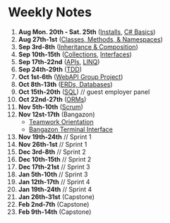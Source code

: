 # Weekly Notes

1. **Aug Mon. 20th - Sat. 25th** ([Installs](https://github.com/nss-evening-cohort-7/notes/blob/master/topics/installs.md), [C# Basics](https://github.com/nss-evening-cohort-7/notes/blob/master/topics/c-sharp-basics.md))
1. **Aug 27th-1st** ([Classes, Methods, & Namespaces](https://github.com/nss-evening-cohort-7/notes/blob/master/topics/oop-basics.md))
1. **Sep 3rd-8th** ([Inheritance & Composition](https://github.com/nss-evening-cohort-7/notes/blob/master/topics/inheritance.md))
1. **Sep 10th-15th** ([Collections](https://github.com/nss-evening-cohort-7/notes/blob/master/topics/collections.md), [Interfaces](https://github.com/nss-evening-cohort-7/notes/blob/master/topics/interfaces.md))
1. **Sep 17th-22nd** ([APIs](https://github.com/nss-evening-cohort-7/notes/blob/master/topics/webapi.md), [LINQ](https://github.com/nss-evening-cohort-7/notes/blob/master/topics/linq.md))
1. **Sep 24th-29th** ([TDD](https://github.com/nss-evening-cohort-7/notes/blob/master/topics/tdd.md))
1. **Oct 1st-6th** ([WebAPI Group Project](https://www.notion.so/nsseveningcohort7/ClinkedIn-cb5f5f9fade1480b9ff6cc024bd0f929))
1. **Oct 8th-13th** ([ERDs, Databases](https://github.com/nss-evening-cohort-7/notes/blob/master/topics/erd.md))
1. **Oct 15th-20th** ([SQL](ttps://github.com/nss-evening-cohort-7/notes/blob/master/topics/sql.md)) // guest employer panel
1. **Oct 22nd-27th** ([ORMs](https://github.com/nss-evening-cohort-7/notes/blob/master/topics/orm.md))
1. **Nov 5th-10th** ([Scrum](https://www.notion.so/nsseveningcohort7/Fairy-Tale-Comic-Book-7407b192e77f4ada9bb761be0bec9dff))
1. **Nov 12st-17th** (Bangazon)
	- [Teamwork Orientation](https://github.com/nashville-software-school/teamwork-orientation)
	- [Bangazon Terminal Interface](https://github.com/nss-evening-cohort-7/bangazon-inc/blob/master/projects/BANGAZON_TERMINAL_INTERFACE.md)
1. **Nov 19th-24th** // Sprint 1
1. **Nov 26th-1st** // Sprint 1
1. **Dec 3rd-8th** // Sprint 2
1. **Dec 10th-15th** // Sprint 2
1. **Dec 17th-21st** // Sprint 3
1. **Jan 5th-10th** // Sprint 3
1. **Jan 12th-17th** // Sprint 4
1. **Jan 19th-24th** // Sprint 4
1. **Jan 26th-31st** (Capstone)
1. **Feb 2nd-7th** (Capstone)
1. **Feb 9th-14th** (Capstone)
